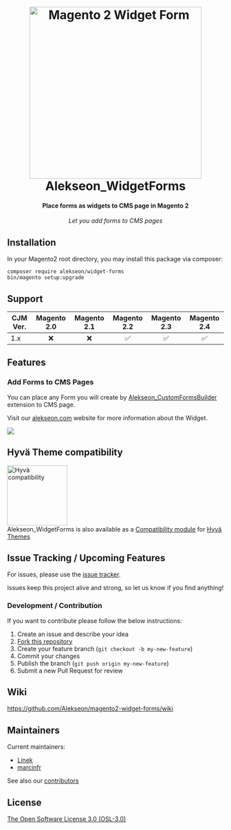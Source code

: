 
<h1 align="center">  
<br/>
  <img src="https://i.imgur.com/b2oclHA.png" alt="Magento 2 Widget Form" width="400">  
  <br>  
  Alekseon_WidgetForms
  <br>  
</h1>  
  
<h4 align="center">Place forms as widgets to CMS page in Magento 2</h4>  
  
<p align="center"><i>Let you add forms to CMS pages</i></p>  

## Installation  
  
In your Magento2 root directory, you may install this package via composer:  
  
```  
composer require alekseon/widget-forms 
bin/magento setup:upgrade  
```  
  
  
## Support  
  
CJM Ver. | Magento 2.0 | Magento 2.1 | Magento 2.2 | Magento 2.3 | Magento 2.4  
--- | :---: | :---: | :---: | :---: | :---:  
1.x | :x: | :x: | :white_check_mark: | :white_check_mark: | :white_check_mark:  
  
  
## Features  
  
### Add Forms to CMS Pages 

You can place any Form you will create by [Alekseon_CustomFormsBuilder](https://github.com/Alekseon/magento2-custom-forms-builder) extension to CMS page.

Visit our [alekseon.com](https://alekseon.com/en/blog/post/module-widget-forms/) website for more information about the Widget.

<img src="https://i.imgur.com/0foIQFe.png"/>  

## Hyvä Theme compatibility

[<img src="https://i.imgur.com/nibkuEV.png" alt="Hyvä compatibility" width="140"/>](https://hyva.io/)
<br>
Alekseon_WidgetForms is also available as a [Compatibility module](https://gitlab.hyva.io/hyva-public/module-tracker/-/issues/236) for [Hyvä Themes](https://hyva.io/)
  
## Issue Tracking / Upcoming Features  
  
For issues, please use the [issue tracker](https://github.com/Alekseon/widget-forms/issues).  
  
Issues keep this project alive and strong, so let us know if you find anything!  
  <!--
We're planning on pumping out a ton of new features, which you can follow on our [project page](https://github.com/Alekseon/widget-forms/projects/1).  
  -->
### Development / Contribution  
  
If you want to contribute please follow the below instructions:  
  
1. Create an issue and describe your idea  
2. [Fork this repository](https://github.com/Alekseon/widget-forms/fork)  
3. Create your feature branch (`git checkout -b my-new-feature`)  
4. Commit your changes  
5. Publish the branch (`git push origin my-new-feature`)  
6. Submit a new Pull Request for review  
  
## Wiki

<a href="https://github.com/Alekseon/magento2-widget-forms/wiki">https://github.com/Alekseon/magento2-widget-forms/wiki</a>

## Maintainers  
  
Current maintainers:  

* [Linek](https://github.com/Linek)
* [marcinfr](https://github.com/marcinfr)
  
See also our [contributors](https://github.com/Alekseon/widget-forms/graphs/contributors)  
  
  
## License  
  
[The Open Software License 3.0 (OSL-3.0)](https://opensource.org/licenses/OSL-3.0)
